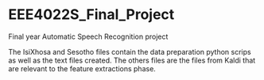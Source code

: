 # EEE4022S_Final_Project
Final year Automatic Speech Recognition project

The IsiXhosa and Sesotho files contain the data preparation python scrips as well as the text files created.
The others files are the files from Kaldi that are relevant to the feature extractions phase.
